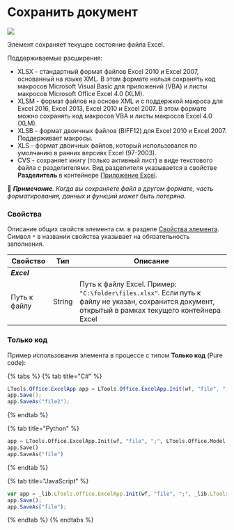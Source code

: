 # Сохранить документ

![](../../resources/basic/excel/image-(283).png)

Элемент сохраняет текущее состояние файла Excel. 

Поддерживаемые расширения:
* XLSX - стандартный формат файлов Excel 2010 и Excel 2007, основанный на языке XML. В этом формате нельзя сохранять код макросов Microsoft Visual Basic для приложений (VBA) и листы макросов Microsoft Office Excel 4.0 (XLM).
* XLSM - формат файлов на основе XML и с поддержкой макроса для Excel 2016, Excel 2013, Excel 2010 и Excel 2007. В этом формате можно сохранять код макросов VBA и листы макросов Excel 4.0 (XLM).
* XLSB - формат двоичных файлов (BIFF12) для Excel 2010 и Excel 2007. Поддерживает макросы.
* XLS - формат двоичных файлов, который использовался по умолчанию в ранних версиях Excel (97-2003). 
* CVS - сохраняет книгу (только активный лист) в виде текстового файла с разделителями. Вид разделителя указывается в свойстве **Разделитель** в контейнере [Приложение Excel](https://docs.primo-rpa.ru/primo-rpa/g_elements/el_basic/els_excel/el_excel_app). 

:small_blue_diamond: ***Примечание**. Когда вы сохраняете файл в другом формате, часть форматирования, данных и функций может быть потеряна.*


### Свойства
Описание общих свойств элемента см. в разделе [Свойства элемента](https://docs.primo-rpa.ru/primo-rpa/primo-studio/process/elements#svoistva-elementa).\
Символ `*` в названии свойства указывает на обязательность заполнения.

| Свойство     | Тип    | Описание                                  |
| ------------ | ------ | ----------------------------------------- |
| ***Excel***  | |  | 
| Путь к файлу | String | Путь к файлу Excel. Пример: `"C:\folder\files.xlsx"`. Если путь к файлу не указан, сохранится документ, открытый в рамках текущего контейнера Excel |

### Только код
Пример использования элемента в процессе с типом **Только код** (Pure code):

{% tabs %}
{% tab title="C#" %}
```csharp
LTools.Office.ExcelApp app = LTools.Office.ExcelApp.Init(wf, "file", ";", LTools.Office.Model.InteropTypes.DX);
app.Save();
app.SaveAs("file2");
```
{% endtab %}

{% tab title="Python" %}
```python
app = LTools.Office.ExcelApp.Init(wf, "file", ";", LTools.Office.Model.InteropTypes.DX)
app.Save()
app.SaveAs("file")
```
{% endtab %}

{% tab title="JavaScript" %}
```javascript
var app = _lib.LTools.Office.ExcelApp.Init(wf, "file", ";", _lib.LTools.Office.Model.InteropTypes.DX);
app.Save();
app.SaveAs("file");
```
{% endtab %}
{% endtabs %}
